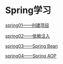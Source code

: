 # Spring学习

[spring01——创建项目](https://github.com/BirdWong/SpringStudy/tree/master/spring01)

[spring02——依赖注入](https://github.com/BirdWong/SpringStudy/tree/master/spring02)

[spring03——Spring Bean](https://github.com/BirdWong/SpringStudy/tree/master/spring03)

[spring04——Spring AOP](https://github.com/BirdWong/SpringStudy/tree/master/spring04)